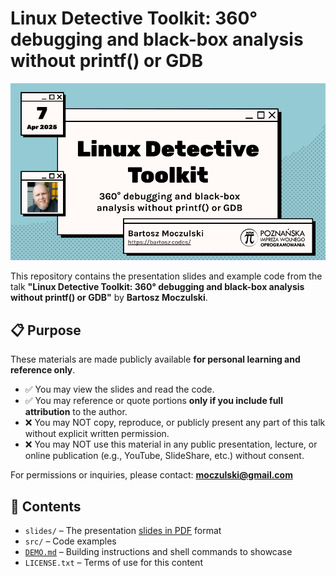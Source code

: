 # Linux Detective Toolkit: 360° debugging and black-box analysis without printf() or GDB

![Title slide](./slides/Linux%20Detective%20Toolkit,%20P.I.W.O.%202025.png)

This repository contains the presentation slides and example code from the talk **"Linux Detective Toolkit: 360° debugging and black-box analysis without printf() or GDB"** by **Bartosz Moczulski**.

## 📋 Purpose

These materials are made publicly available **for personal learning and reference only**.

- ✅ You may view the slides and read the code.
- ✅ You may reference or quote portions **only if you include full attribution** to the author.
- ❌ You may NOT copy, reproduce, or publicly present any part of this talk without explicit written permission.
- ❌ You may NOT use this material in any public presentation, lecture, or online publication (e.g., YouTube, SlideShare, etc.) without consent.

For permissions or inquiries, please contact: **moczulski@gmail.com**

## 📂 Contents

- `slides/` – The presentation [slides in PDF](./slides/Bartosz%20Moczulski%20-%20Linux%20Detective%20Toolkit%20-%20P.I.W.O.%202025.pdf) format
- `src/` – Code examples
- [`DEMO.md`](./DEMO.md) – Building instructions and shell commands to showcase
- `LICENSE.txt` – Terms of use for this content
